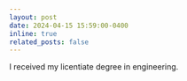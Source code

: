 ```yaml
---
layout: post
date: 2024-04-15 15:59:00-0400
inline: true
related_posts: false
---
```


I received my licentiate degree in engineering.
